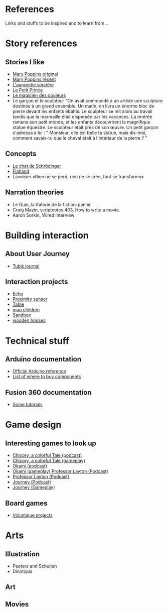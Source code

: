 # References

Links and stuffs to be inspired and to learn from...

# Story references

## Stories I like

- [Mary Poppins original](https://www.youtube.com/watch?v=YfkEQDPlb8g)
- [Mary Poppins récent](https://www.youtube.com/watch?v=cjPmDywk4LE)
- [L'apprentie sorcière](https://www.youtube.com/watch?v=-8kbFvcnNvM)
- [Le Petit Prince](https://www.youtube.com/watch?v=cjr2aaZpABo)
- [Le magicien des couleurs](https://www.youtube.com/watch?v=rhBmc8stHfA)
- Le garçon et le sculpteur "On avait commandé à un artiste une sculpture destinée à un grand ensemble. Un matin, on livra un énorme bloc de pierre devant les enfants ébahis. Le sculpteur se mit alors au travail tandis que la marmaille était dispersée par les vacances. La rentrée ramena son petit monde, et les enfants découvrirent la magnifique statue équestre. Le sculpteur était près de son œuvre. Un petit garçon s'adressa à lui : " Monsieur, elle est belle ta statue, mais dis-moi, comment savais-tu que le cheval était à l'intérieur de la pierre ? "

## Concepts

- [Le chat de Schrödinger](https://www.youtube.com/watch?v=pNTMYNj2Ulk)
- [Flatland](https://www.youtube.com/watch?v=Ufx9x-JzZjQ&t=257s)
- Lavoisier «Rien ne se perd, rien ne se crée, tout se transforme»

## Narration theories

- Le Guin, la théorie de la fiction-panier
- Craig Mazin, scriptnotes 403, How to write a movie.
- Aaron Sorkin, Wired interview


# Building interaction

## About User Journey

- [Tubik journal](https://blog.tubikstudio.com/gamification-mechanics-in-ux-smart-user-journey/)


## Interaction projects 

- [Echo](https://www.pinterest.fr/pin/482659285098061343/)
- [Proximity sensor](https://www.pinterest.fr/pin/616289530270890498/)
- [Table](https://www.pinterest.fr/pin/media--9148005512090959/)
- [map children](https://www.pinterest.fr/pin/unseen-oceans-special-exhibition-explores-the-deep--608056387210547411/)
- [Sandbox](https://www.pinterest.fr/pin/613685886737738764/)
- [wooden houses](https://www.pinterest.fr/pin/806074033292667768/)


# Technical stuff

## Arduino documentation

- [Official Arduino reference](https://www.arduino.cc/reference/en/)
- [List of where to buy components](https://hackmd.io/@mmd/useful_links)

## Fusion 360 documentation

- [Some tutorials](https://www.youtube.com/playlist?list=PLrZ2zKOtC_-C4rWfapgngoe9o2-ng8ZBr)


# Game design 

## Interesting games to look up

- [Chicory, a colorful Tale (podcast)](https://open.spotify.com/episode/79DvtTvjzxbTil5HCCT40v?si=a1015e3a9ce24232)
- [Chicory, a colorful Tale (gameplay)](https://www.nintendo.ch/fr/Jeux/Jeux-a-telecharger-sur-Nintendo-Switch/Chicory-A-Colorful-Tale-2090478.html)
- [Okami (podcast)](https://open.spotify.com/episode/6LimHKOOSbKvz0o4JfdmeJ?si=5d9e88e46a1845af)
- [Okami (gameplay)](https://www.youtube.com/watch?v=ijZ2FICFHzA)
[Professor Layton (Podcast)](https://open.spotify.com/episode/7ci6WkbJFD3ZNfzdUNctGS?si=d16f3e6dd3734a35)
- [Professor Layton (Podcast)](https://www.youtube.com/watch?v=MJXLrvc5HG4)
- [Journey (Podcast)](https://open.spotify.com/episode/1xCRNz4FmTET49ExV9RCZA?si=ee16c93c13fe4386)
- [Journey (Gameplay)](https://www.youtube.com/watch?v=mU3nNT4rcFg)


## Board games

- [Volumique projects](https://volumique.com/v2/)


# Arts

## Illustration

- Peeters and Schuiten
- Dinotopia

## Art

## Movies

